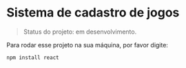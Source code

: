 # Sistema de cadastro de jogos

> Status do projeto: em desenvolvimento.

Para rodar esse projeto na sua máquina, por favor digite:

```
npm install react
```
